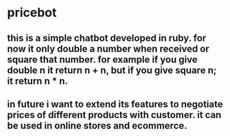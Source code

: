# pricebot
## this is a simple chatbot developed in ruby. for now it only double a number when received or square that number. for example if you give double n it return n + n, but if you give square n; it return n * n.
## in future i want to extend its features to negotiate prices of different products with customer. it can be used in online stores and ecommerce. 
